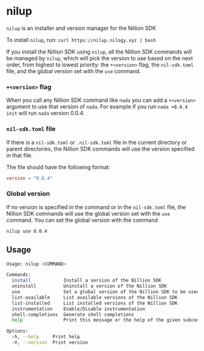 # nilup

`nilup` is an installer and version manager for the Nillion SDK

To install `nilup`, run: `curl https://nilup.nilogy.xyz | bash`

If you install the Nillion SDK using `nilup`, all the Nillion SDK commands will be managed by `nilup`,
which will pick the version to use based on the next order, from highest to lowest priority: 
the `+<version>` flag, the `nil-sdk.toml` file, and the global version set with the `use` command. 

### `+<version>` flag
When you call any Nillion SDK command like `nada` you can add a `+<version>` argument to use that version of `nada`.
For example if you run `nada +0.0.4 init` will run `nada` version 0.0.4.

### `nil-sdk.toml` file
If there is a `nil-sdk.toml` or `.nil-sdk.toml` file in the current directory or parent directories, the Nillion SDK commands will use the version specified in that file.

The file should have the following format:
```toml
version = "0.0.4"
```

### Global version
If no version is specified in the command or in the `nil-sdk.toml` file, the Nillion SDK commands will use the global version set with the `use` command.
You can set the global version with the command 
```
nilup use 0.0.4
```

## Usage

```bash
Usage: nilup <COMMAND>

Commands:
  install            Install a version of the Nillion SDK
  uninstall          Uninstall a version of the Nillion SDK
  use                Set a global version of the Nillion SDK to be used
  list-available     List available versions of the Nillion SDK
  list-installed     List installed versions of the Nillion SDK
  instrumentation    Enable/Disable instrumentation
  shell-completions  Generate shell completions
  help               Print this message or the help of the given subcommand(s)

Options:
  -h, --help     Print help
  -V, --version  Print version
```